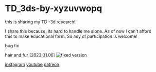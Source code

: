# TD_3ds-by-xyzuvwopq
this is sharing my TD -3d research!

I share this because, its hard to handle me alone. 
As of now I can't afford this to make educational form.
So any of participation is welcome!

bug fix

hair and fur [2023.01.06]
![fixed version](https://user-images.githubusercontent.com/72133307/210932427-f29bfbc6-9616-4766-b442-dc56ee60c5f4.jpg)




[instagram](https://www.instagram.com/xyz_uvw_opq/)
[youtube](https://www.youtube.com/channel/UCgkp1AwUZnhkMACeYWSEvFw)
[patreon](https://www.patreon.com/xyz_uvw_opq)
